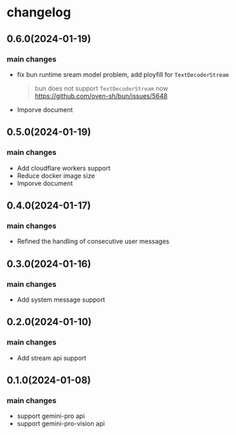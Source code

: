 # changelog

## 0.6.0(2024-01-19)

### main changes

- fix bun runtime sream model problem, add ployfill for `TextDecoderStream`
  > bun does not support `TextDecoderStream` now <https://github.com/oven-sh/bun/issues/5648>

- Imporve document

## 0.5.0(2024-01-19)

### main changes

- Add cloudflare workers support
- Reduce docker image size
- Imporve document

## 0.4.0(2024-01-17)

### main changes

- Refined the handling of consecutive user messages

## 0.3.0(2024-01-16)

### main changes

- Add system message support

## 0.2.0(2024-01-10)

### main changes

- Add stream api support

## 0.1.0(2024-01-08)

### main changes

- support gemini-pro api
- support gemini-pro-vision api
